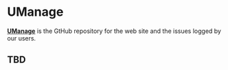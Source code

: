 # UManage

**[UManage](http://umanage.biz)** is the GtHub repository for the web site and the issues logged by our users.

## TBD